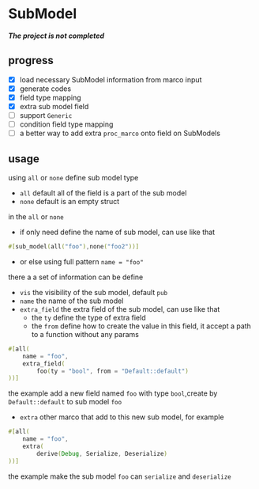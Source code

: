 # SubModel

**_The project is not completed_**

## progress

- [x] load necessary SubModel information from marco input
- [x] generate codes
- [x] field type mapping
- [x] extra sub model field
- [ ] support `Generic`
- [ ] condition field type mapping
- [ ] a better way to add extra `proc_marco` onto field on SubModels

## usage

using `all` or `none` define sub model type

- `all` default all of the field is a part of the sub model
- `none` default is an empty struct

in the `all` or `none`

- if only need define the name of sub model, can use like that

```rust
#[sub_model(all("foo"),none("foo2"))]
```

- or else using full pattern `name = "foo"`

there a a set of information can be define

- `vis` the visibility of the sub model, default `pub`
- `name` the name of the sub model
- `extra_field` the extra field of the sub model, can use like that
  - the `ty` define the type of extra field
  - the `from` define how to create the value in this field, it accept a path to a function without any params

```rust
#[all(
    name = "foo",
    extra_field(
        foo(ty = "bool", from = "Default::default")
))]
```

the example add a new field named `foo` with type `bool`,create by `Default::default` to sub model `foo`

- `extra` other marco that add to this new sub model, for example

```rust
#[all(
    name = "foo",
    extra(
        derive(Debug, Serialize, Deserialize)
))]
```

the example make the sub model `foo` can `serialize` and `deserialize`
